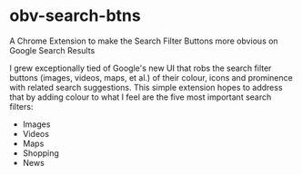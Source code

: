 # obv-search-btns
A Chrome Extension to make the Search Filter Buttons more obvious on Google Search Results

I grew exceptionally tied of Google's new UI that robs the search filter buttons (images, videos, maps, et al.) of their colour, icons and prominence with related search suggestions. This simple extension hopes to address that by adding colour to what I feel are the five most important search filters:

- Images
- Videos
- Maps
- Shopping
- News
